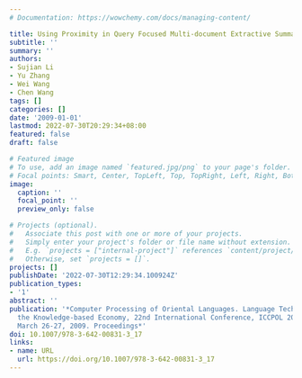 ```yaml
---
# Documentation: https://wowchemy.com/docs/managing-content/

title: Using Proximity in Query Focused Multi-document Extractive Summarization
subtitle: ''
summary: ''
authors:
- Sujian Li
- Yu Zhang
- Wei Wang
- Chen Wang
tags: []
categories: []
date: '2009-01-01'
lastmod: 2022-07-30T20:29:34+08:00
featured: false
draft: false

# Featured image
# To use, add an image named `featured.jpg/png` to your page's folder.
# Focal points: Smart, Center, TopLeft, Top, TopRight, Left, Right, BottomLeft, Bottom, BottomRight.
image:
  caption: ''
  focal_point: ''
  preview_only: false

# Projects (optional).
#   Associate this post with one or more of your projects.
#   Simply enter your project's folder or file name without extension.
#   E.g. `projects = ["internal-project"]` references `content/project/deep-learning/index.md`.
#   Otherwise, set `projects = []`.
projects: []
publishDate: '2022-07-30T12:29:34.100924Z'
publication_types:
- '1'
abstract: ''
publication: '*Computer Processing of Oriental Languages. Language Technology for
  the Knowledge-based Economy, 22nd International Conference, ICCPOL 2009, Hong Kong,
  March 26-27, 2009. Proceedings*'
doi: 10.1007/978-3-642-00831-3_17
links:
- name: URL
  url: https://doi.org/10.1007/978-3-642-00831-3_17
---
```

